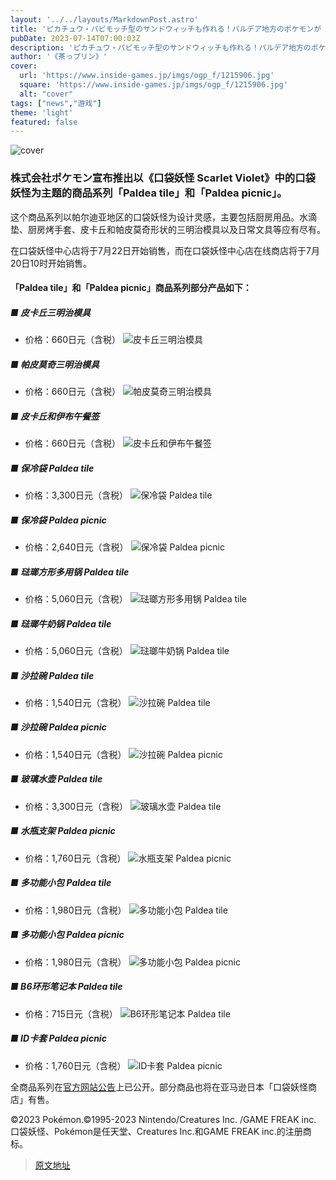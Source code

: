 ```yaml
---
layout: '../../layouts/MarkdownPost.astro'
title: 'ピカチュウ・パピモッチ型のサンドウィッチも作れる！パルデア地方のポケモンが「キッチン雑貨」を中心にグッズ化'
pubDate: 2023-07-14T07:00:03Z
description: 'ピカチュウ・パピモッチ型のサンドウィッチも作れる！パルデア地方のポケモンが「キッチン雑貨」を中心にグッズ化'
author: '《茶っプリン》'
cover:
  url: 'https://www.inside-games.jp/imgs/ogp_f/1215906.jpg'
  square: 'https://www.inside-games.jp/imgs/ogp_f/1215906.jpg'
  alt: "cover"
tags: ["news","游戏"]
theme: 'light'
featured: false
---
```


![cover](https://www.inside-games.jp/imgs/ogp_f/1215906.jpg)

### 株式会社ポケモン宣布推出以《口袋妖怪 Scarlet Violet》中的口袋妖怪为主题的商品系列「Paldea tile」和「Paldea picnic」。

这个商品系列以帕尔迪亚地区的口袋妖怪为设计灵感，主要包括厨房用品。水滴垫、厨房烤手套、皮卡丘和帕皮莫奇形状的三明治模具以及日常文具等应有尽有。

在口袋妖怪中心店将于7月22日开始销售，而在口袋妖怪中心店在线商店将于7月20日10时开始销售。

#### 「Paldea tile」和「Paldea picnic」商品系列部分产品如下：

##### ■ 皮卡丘三明治模具
- 价格：660日元（含税）
![皮卡丘三明治模具](https://www.inside-games.jp/imgs/zoom/1215896.jpg)

##### ■ 帕皮莫奇三明治模具
- 价格：660日元（含税）
![帕皮莫奇三明治模具](https://www.inside-games.jp/imgs/zoom/1215884.jpg)

##### ■ 皮卡丘和伊布午餐签
- 价格：660日元（含税）
![皮卡丘和伊布午餐签](https://www.inside-games.jp/imgs/zoom/1215887.jpg)

##### ■ 保冷袋 Paldea tile
- 价格：3,300日元（含税）
![保冷袋 Paldea tile](https://www.inside-games.jp/imgs/zoom/1215892.jpg)

##### ■ 保冷袋 Paldea picnic
- 价格：2,640日元（含税）
![保冷袋 Paldea picnic](https://www.inside-games.jp/imgs/zoom/1215894.jpg)

##### ■ 琺瑯方形多用锅 Paldea tile
- 价格：5,060日元（含税）
![琺瑯方形多用锅 Paldea tile](https://www.inside-games.jp/imgs/zoom/1215886.jpg)

##### ■ 琺瑯牛奶锅 Paldea tile
- 价格：5,060日元（含税）
![琺瑯牛奶锅 Paldea tile](https://www.inside-games.jp/imgs/zoom/1215890.jpg)

##### ■ 沙拉碗 Paldea tile
- 价格：1,540日元（含税）
![沙拉碗 Paldea tile](https://www.inside-games.jp/imgs/zoom/1215895.jpg)

##### ■ 沙拉碗 Paldea picnic
- 价格：1,540日元（含税）
![沙拉碗 Paldea picnic](https://www.inside-games.jp/imgs/zoom/1215897.jpg)

##### ■ 玻璃水壶 Paldea tile
- 价格：3,300日元（含税）
![玻璃水壶 Paldea tile](https://www.inside-games.jp/imgs/zoom/1215898.jpg)

##### ■ 水瓶支架 Paldea picnic
- 价格：1,760日元（含税）
![水瓶支架 Paldea picnic](https://www.inside-games.jp/imgs/zoom/1215899.jpg)

##### ■ 多功能小包 Paldea tile
- 价格：1,980日元（含税）
![多功能小包 Paldea tile](https://www.inside-games.jp/imgs/zoom/1215888.jpg)

##### ■ 多功能小包 Paldea picnic
- 价格：1,980日元（含税）
![多功能小包 Paldea picnic](https://www.inside-games.jp/imgs/zoom/1215885.jpg)

##### ■ B6环形笔记本 Paldea tile
- 价格：715日元（含税）
![B6环形笔记本 Paldea tile](https://www.inside-games.jp/imgs/zoom/1215889.jpg)

##### ■ ID卡套 Paldea picnic
- 价格：1,760日元（含税）
![ID卡套 Paldea picnic](https://www.inside-games.jp/imgs/zoom/1215891.jpg)

全商品系列在[官方网站公告](https://www.pokemon.co.jp/goods/2023/07/230714_st01.html?pokecen=0)上已公开。部分商品也将在亚马逊日本「口袋妖怪商店」有售。

©2023 Pokémon.©1995-2023 Nintendo/Creatures Inc. /GAME FREAK inc.
口袋妖怪、Pokémon是任天堂、Creatures Inc.和GAME FREAK inc.的注册商标。

>[原文地址](https://www.inside-games.jp/article/2023/07/14/147199.html)  